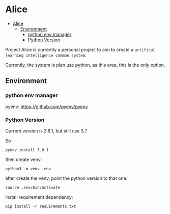 # Alice

- [Alice](#alice)
  - [Environment](#environment)
    - [python env manager](#python-env-manager)
    - [Python Version](#python-version)

Project Alice is currently a personal project to aim to create a `artifical learning intelligence common system`.

Currently, the system is plan use python, as this area, this is the only option.

## Environment

### python env manager

pyenv: <https://github.com/pyenv/pyenv>

### Python Version

Current version is 3.8.1, but still use 3.7

So

``` shell
pyenv install 3.8.1
```

then create venv:

```shell
python3 -m venv .env
```

after create the venv, point the python version to that one:

```shell
source .env/bin/activate
```

install requirement dependency:

```shell
pip install -r requirements.txt
```
